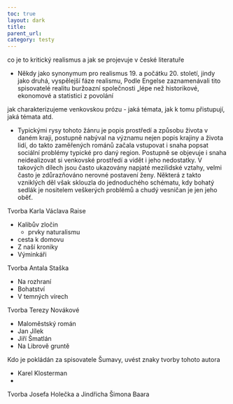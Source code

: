 ```yaml
---
toc: true
layout: dark
title:  
parent_url:  
category: testy 
---
```


co je to kritický realismus a jak se projevuje v české literatuře

* Někdy jako synonymum pro realismus 19. a počátku 20. století, jindy jako druhá, vyspělejší fáze realismu, 
Podle Engelse zaznamenávali tito spisovatelé realitu buržoazní společnosti „lépe než historikové, ekonomové a statistici z povolání

jak charakterizujeme venkovskou prózu - jaká témata, jak k tomu přistupují, jaká témata atd.

* Typickými rysy tohoto žánru je popis prostředí a způsobu života v daném kraji, postupně nabýval na významu nejen popis krajiny a života lidí, do takto zaměřených románů začala vstupovat i snaha popsat sociální problémy typické pro daný region. Postupně se objevuje i snaha neidealizovat si venkovské prostředí a vidět i jeho nedostatky. V takových dílech jsou často ukazovány napjaté mezilidské vztahy, velmi často je zdůrazňováno nerovné postavení ženy. Některá z takto vzniklých děl však sklouzla do jednoduchého schématu, kdy bohatý sedlák je nositelem veškerých problémů a chudý vesničan je jen jeho oběť.

Tvorba Karla Václava Raise
* Kalibův zločin
  * prvky naturalismu
* cesta k domovu
* Z naší kroniky
* Výminkáři

Tvorba Antala Staška
* Na rozhraní
* Bohatství
* V temných vírech

Tvorba Terezy Novákové
* Maloměstský román
* Jan Jílek
* Jiří Šmatlán
* Na Librově gruntě

Kdo je pokládán za spisovatele Šumavy, uvést znaky tvorby tohoto autora
* Karel Klosterman
* 

Tvorba Josefa Holečka a Jindřicha Šimona Baara

